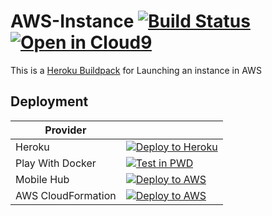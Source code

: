 # AWS-Instance  [![Build Status](https://travis-ci.org/Dallas-Makerspace/AWs-Instance.svg?branch=master)](https://travis-ci.org/Dallas-Makerspace/AWS-Instance) [![Open in Cloud9](https://img.shields.io/badge/Open%20in-Cloud9-blue.svg?style=flat-square)](https://c9.io/auth/github?r=https%3A%2F%2Fc9.io%2Fopen%2F%3Fclone_url%3Dhttps%253A%252F%252Fgithub.com%252F/Dallas-Makerspace%252FAWS-Instance.git)

This is a [Heroku Buildpack](https://devcenter.heroku.com/articles/buildpacks)
for Launching an instance in AWS

## Deployment

| Provider | |
| --- | --- |
| Heroku | [![Deploy to Heroku](https://www.herokucdn.com/deploy/button.png)](https://heroku.com/deploy) |
| Play With Docker | [![Test in PWD](https://github.com/play-with-docker/stacks/raw/cff22438cb4195ace27f9b15784bbb497047afa7/assets/images/button.png)](http://play-with-docker.com?stack=https://raw.githubusercontent.com/Dallas-Makerspace/AWS-Instance/master/docker-compose.yml) |
| Mobile Hub | [![Deploy to AWS](https://s3.amazonaws.com/deploytomh/button-deploy-aws-mh.png)](https://console.aws.amazon.com/mobilehub/home?#/?config=https://api.github.com/repos/Dallas-Makerspace/AWS-Instance/releases/latest) |
| AWS CloudFormation | [![Deploy to AWS](https://s3.amazonaws.com/cloudformation-examples/cloudformation-launch-stack.png)](https://console.aws.amazon.com/cloudformation/home?#/stacks/new?&templateURL=https://github.com/Dallas-Makerspace/AWS-Instance/master/tree/master/aws-s3-stack.yml) |
